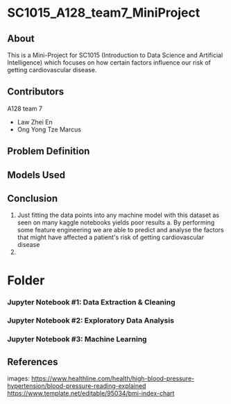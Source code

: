 # SC1015_A128_team7_MiniProject

## About
This is a Mini-Project for SC1015 (Introduction to Data Science and Artificial Intelligence) which focuses on how certain factors influence our risk of getting cardiovascular disease.

## Contributors
A128 team 7
- Law Zhei En
- Ong Yong Tze Marcus

## Problem Definition

## Models Used

## Conclusion
1. Just fitting the data points into any machine model with this dataset as seen on many kaggle notebooks yields poor results a. By performing some feature engineering we are able to predict and analyse the factors that might have affected a patient's risk of getting cardiovascular disease
2. 
# Folder
### Jupyter Notebook #1: Data Extraction & Cleaning

### Jupyter Notebook #2: Exploratory Data Analysis

### Jupyter Notebook #3: Machine Learning

## References
images:
https://www.healthline.com/health/high-blood-pressure-hypertension/blood-pressure-reading-explained
https://www.template.net/editable/95034/bmi-index-chart
